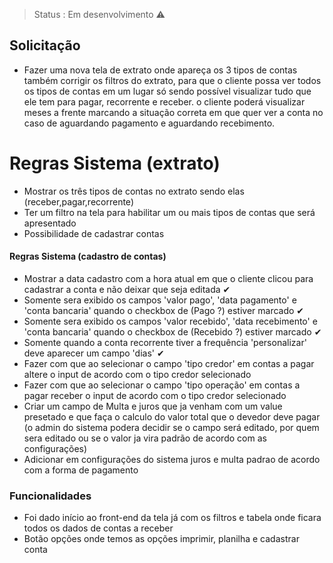 > Status : Em desenvolvimento ⚠

## Solicitação

+ Fazer uma nova tela de extrato onde apareça os 3 tipos de contas também corrigir os filtros do extrato, para que o cliente possa ver todos os tipos de contas em um lugar só sendo possível visualizar tudo que ele tem para pagar, recorrente e receber. o cliente poderá visualizar meses a frente marcando a situação correta em que quer ver a conta no caso de aguardando pagamento e aguardando recebimento.

# Regras Sistema (extrato)

+ Mostrar os três tipos de contas no extrato sendo elas (receber,pagar,recorrente)
+ Ter um filtro na tela para habilitar um ou mais tipos de contas que será apresentado
+ Possibilidade de cadastrar contas

#### Regras Sistema (cadastro de contas)

+ Mostrar a data cadastro com a hora atual em que o cliente clicou para cadastrar a conta e não deixar que seja editada ✔
+ Somente sera exibido os campos 'valor pago', 'data pagamento' e 'conta bancaria' quando o checkbox de (Pago ?) estiver marcado ✔
+ Somente sera exibido os campos 'valor recebido', 'data recebimento' e 'conta bancaria' quando o checkbox de (Recebido ?) estiver marcado ✔
+ Somente quando a conta recorrente tiver a frequência 'personalizar' deve aparecer um campo 'dias' ✔
+ Fazer com que ao selecionar o campo 'tipo credor' em contas a pagar altere o input de acordo com o tipo credor selecionado
+ Fazer com que ao selecionar o campo 'tipo operação' em contas a pagar receber o input de acordo com o tipo credor selecionado
+ Criar um campo de Multa e juros que ja venham com um value presetado e que faça o calculo do valor total que o devedor deve pagar (o admin do sistema podera decidir se o campo será editado, por quem sera editado ou se  o valor ja vira padrão de acordo com as configurações) 
+ Adicionar em configurações do sistema juros e multa padrao de acordo com a forma de pagamento


### Funcionalidades

+ Foi dado início  ao front-end da tela já com os filtros e tabela onde ficara todos os dados de contas a receber 
+ Botão opções onde temos as opções imprimir, planilha e cadastrar conta 
